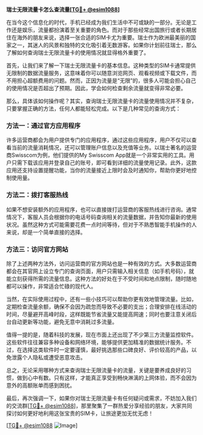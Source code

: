 **瑞士无限流量卡怎么查流量[[TG💪+ @esim1088](https://t.me/s/esim1088)]**

在当今这个信息化的时代，手机已经成为我们生活中不可或缺的一部分。无论是工作还是娱乐，流量都扮演着至关重要的角色。而对于那些经常出国旅行或者长期居住在海外的朋友来说，选择一张合适的SIM卡尤为重要。瑞士作为欧洲最美丽的国家之一，其迷人的风景和独特的文化吸引着无数游客。如果你计划前往瑞士，那么了解如何查询瑞士无限流量卡的使用情况就显得格外重要了。

首先，让我们来了解一下瑞士无限流量卡的基本信息。这种类型的SIM卡通常提供无限制的数据流量服务，这意味着你可以随意浏览网页、观看视频或下载文件，而不用担心超额费用的问题。然而，正因为流量是“无限”的，很多人可能会担心自己的使用情况是否超出了预期。因此，学会如何检查剩余流量就变得非常必要。

那么，具体该如何操作呢？其实，查询瑞士无限流量卡的流量使用情况并不复杂，只要掌握正确的方法，任何人都能轻松完成。以下是几种常见的查询方式：

### 方法一：通过官方应用程序

许多运营商都会为用户提供专门的应用程序，通过这些应用程序，用户不仅可以查看当前的流量消耗情况，还可以管理账户信息以及充值等业务。以瑞士著名的运营商Swisscom为例，他们提供的My Swisscom App就是一个非常实用的工具。用户只需下载该应用并登录自己的账号，即可看到详细的流量使用记录。此外，这款应用还支持设置提醒功能，当你的流量接近上限时会及时通知你，帮助你更好地控制使用量。

### 方法二：拨打客服热线

如果不想安装额外的应用程序，也可以直接拨打运营商的客服热线进行咨询。通常情况下，客服人员会根据你的电话号码查询相关的流量数据，并告知你最新的使用状况。虽然这种方式可能需要花费一点时间等待，但对于不熟悉智能手机操作的人来说，却是一个简单直接的选择。

### 方法三：访问官方网站

除了上述两种方法外，访问运营商的官方网站也是一种有效的方式。大多数运营商都会在其官网上设立专门的查询页面，用户只需输入相关信息（如手机号码），就能立刻获得所需的流量信息。这种方法的好处在于不受时间和地点限制，随时随地都可以操作，非常适合忙碌的现代人。

当然，在实际使用过程中，还有一些小技巧可以帮助你更有效地管理流量。比如，定期检查流量余额，确保不会因为疏忽而导致不必要的支出；合理安排在线活动的时间，尽量避开高峰时段，这样既能节省流量又能提高网速；同时也要注意关闭后台自动更新等功能，避免无意中消耗过多流量。

值得一提的是，随着科技的发展，现在市面上还出现了不少第三方流量监控软件。这些软件往往兼容多种设备和网络环境，能够提供更加精准的数据统计服务。不过，在选择这类软件时一定要谨慎，最好挑选那些口碑良好、评价较高的产品，以免泄露个人隐私或遭受恶意攻击。

总之，无论采用哪种方式来查询瑞士无限流量卡的流量，关键是要养成良好的习惯，做到心中有数。只有这样，才能真正享受到畅快淋漓的上网体验，而不会因为意外的高额账单而感到困扰。

最后，再次强调一下，如果你对瑞士无限流量卡有任何疑问或需求，不妨加入我们的交流群[[TG💪+ @esim1088](https://t.me/s/esim1088)]，那里聚集了一群热爱分享经验的朋友，大家共同探讨如何更好地利用这张宝贵的SIM卡，让旅途更加无忧无虑！

[[TG💪+ @esim1088](https://t.me/s/esim1088) ![Image](https://i.postimg.cc/4NQfJmqS/Snipaste-2025-05-13-00-14-12.png)]